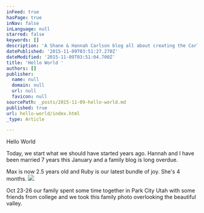 ```yaml
---
inFeed: true
hasPage: true
inNav: false
inLanguage: null
starred: false
keywords: []
description: 'A Shane & Hannah Carlson blog all about creating the Carlsons'
datePublished: '2015-11-09T03:51:27.270Z'
dateModified: '2015-11-09T03:51:04.700Z'
title: 'Hello World '
authors: []
publisher:
  name: null
  domain: null
  url: null
  favicon: null
sourcePath: _posts/2015-11-09-hello-world.md
published: true
url: hello-world/index.html
_type: Article

---
```

Hello World

Today, we start what we should have started years ago. Hannah and I have been married 7 years this January and a family blog is long overdue.

Max is now 2.5 years old and Ruby is our latest bundle of joy. She's 4 months.
![](https://the-grid-user-content.s3-us-west-2.amazonaws.com/a24c36c9-129e-4f44-bfa7-299967bf81b0.jpg)

Oct 23-26 our family spent some time together in Park City Utah with some friends from college and we took this family photo overlooking the beautiful valley.